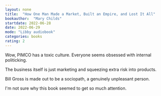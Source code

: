 ```yaml
---
layout: none
title:  "How One Man Made a Market, Built an Empire, and Lost It All"
bookauthor:  "Mary Childs"
startdate: 2022-06-28
date: 2022-06-29
mode: "Libby audiobook"
categories: books
rating: 2
---
```


Wow, PIMCO has a toxic culture. Everyone seems obsessed with internal politicking.

The business itself is just marketing and squeezing extra risk into products.

Bill Gross is made out to be a sociopath, a genuinely unpleasant person.

I'm not sure why this book seemed to get so much attention.
